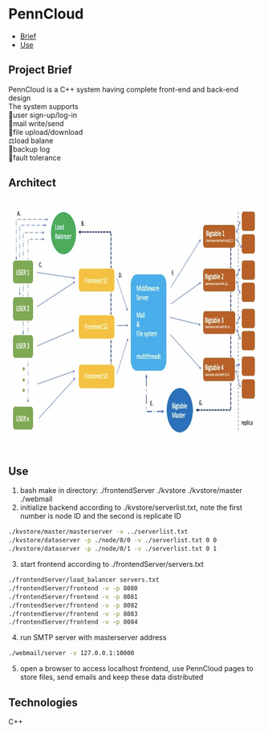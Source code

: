 # PennCloud
- [Brief](#project-brief)  
- [Use](#use)

## Project Brief
PennCloud is a C++ system having complete front-end and back-end design<br/>
The system supports<br/>
:key:user sign-up/log-in<br/>
:email:mail write/send<br/>
:file_folder:file upload/download<br/> 
:balance_scale:load balane<br/> 
:floppy_disk:backup log<br/> 
:paperclip:fault tolerance<br/>  


## Architect
<img src="/struct.png" width="1000" height="500"/> <!-- image-->

## Use
1. bash make in directory: ./frontendServer ./kvstore ./kvstore/master ./webmail  
2. initialize backend according to ./kvstore/serverlist.txt, note the first number is node ID and the second is replicate ID  
```bash
./kvstore/master/masterserver -v ../serverlist.txt
./kvstore/dataserver -p ./node/0/0 -v ./serverlist.txt 0 0
./kvstore/dataserver -p ./node/0/1 -v ./serverlist.txt 0 1
```
3. start frontend according to ./frontendServer/servers.txt
```bash
./frontendServer/load_balancer servers.txt  
./frontendServer/frontend -v -p 8080 
./frontendServer/frontend -v -p 8081 
./frontendServer/frontend -v -p 8082 
./frontendServer/frontend -v -p 8083 
./frontendServer/frontend -v -p 8084 
```  
4. run SMTP server with masterserver address
```bash
./webmail/server -v 127.0.0.1:10000
```
5. open a browser to access localhost frontend, use PennCloud pages to store files, send emails and keep these data distributed

## Technologies
C++
